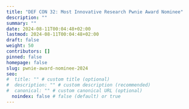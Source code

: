 ```yaml
---
title: "DEF CON 32: Most Innovative Research Pwnie Award Nominee"
description: ""
summary: ""
date: 2024-08-11T00:04:48+02:00
lastmod: 2024-08-11T00:04:48+02:00
draft: false
weight: 50
contributors: []
pinned: false
homepage: false
slug: pwnie-award-nominee-2024
seo:
#  title: "" # custom title (optional)
#  description: "" # custom description (recommended)
#  canonical: "" # custom canonical URL (optional)
  noindex: false # false (default) or true
---
```



